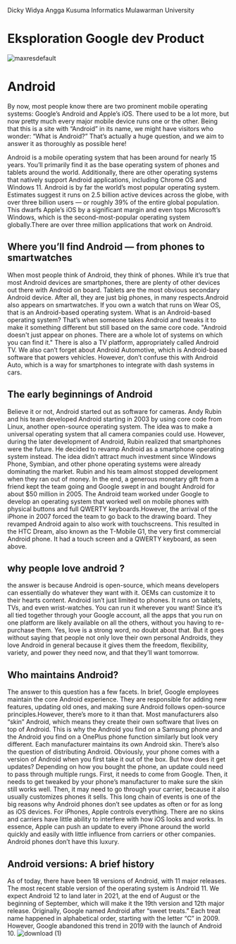 Dicky Widya Angga Kusuma
Informatics
Mulawarman University

# Eksploration Google dev Product
![maxresdefault](https://user-images.githubusercontent.com/54176971/134797656-81ba3098-31f8-4cef-a7c3-23e75b105438.jpg)

# Android
By now, most people know there are two prominent mobile operating systems: Google’s Android and Apple’s iOS. There used to be a lot more, but now pretty much every major mobile device runs one or the other. Being that this is a site with “Android” in its name, we might have visitors who wonder: “What is Android?” That’s actually a huge question, and we aim to answer it as thoroughly as possible here!

Android is a mobile operating system that has been around for nearly 15 years. You’ll primarily find it as the base operating system of phones and tablets around the world. Additionally, there are other operating systems that natively support Android applications, including Chrome OS and Windows 11. Android is by far the world’s most popular operating system. Estimates suggest it runs on 2.5 billion active devices across the globe, with over three billion users — or roughly 39% of the entire global population. This dwarfs Apple’s iOS by a significant margin and even tops Microsoft’s Windows, which is the second-most-popular operating system globally.There are over three million applications that work on Android.

## Where you’ll find Android — from phones to smartwatches
When most people think of Android, they think of phones. While it’s true that most Android devices are smartphones, there are plenty of other devices out there with Android on board. Tablets are the most obvious secondary Android device. After all, they are just big phones, in many respects.Android also appears on smartwatches. If you own a watch that runs on Wear OS, that is an Android-based operating system. What is an Android-based operating system? That’s when someone takes Android and tweaks it to make it something different but still based on the same core code. 
"Android doesn't just appear on phones. There are a whole lot of systems on which you can find it."
There is also a TV platform, appropriately called Android TV. We also can’t forget about Android Automotive, which is Android-based software that powers vehicles. However, don’t confuse this with Android Auto, which is a way for smartphones to integrate with dash systems in cars.

## The early beginnings of Android
Believe it or not, Android started out as software for cameras. Andy Rubin and his team developed Android starting in 2003 by using core code from Linux, another open-source operating system. The idea was to make a universal operating system that all camera companies could use. 
  However, during the later development of Android, Rubin realized that smartphones were the future. He decided to revamp Android as a smartphone operating system instead. The idea didn’t attract much investment since Windows Phone, Symbian, and other phone operating systems were already dominating the market. Rubin and his team almost stopped development when they ran out of money.
  In the end, a generous monetary gift from a friend kept the team going and Google swept in and bought Android for about $50 million in 2005. The Android team worked under Google to develop an operating system that worked well on mobile phones with physical buttons and full QWERTY keyboards.However, the arrival of the iPhone in 2007 forced the team to go back to the drawing board. They revamped Android again to also work with touchscreens. This resulted in the HTC Dream, also known as the T-Mobile G1, the very first commercial Android phone. It had a touch screen and a QWERTY keyboard, as seen above.

## why people love android ? 
the answer is because Android is open-source, which means developers can essentially do whatever they want with it. OEMs can customize it to their hearts content. Android isn’t just limited to phones. It runs on tablets, TVs, and even wrist-watches. You can run it wherever you want! Since it’s all tied together through your Google account, all the apps that you run on one platform are likely available on all the others, without you having to re-purchase them. 
  Yes, love is a strong word, no doubt about that. But it goes without saying that people not only love their own personal Androids, they love Android in general because it gives them the freedom, flexibility, variety, and power they need now, and that they’ll want tomorrow.
  
## Who maintains Android?
The answer to this question has a few facets. In brief, Google employees maintain the core Android experience. They are responsible for adding new features, updating old ones, and making sure Android follows open-source principles.However, there’s more to it than that. Most manufacturers also “skin” Android, which means they create their own software that lives on top of Android. This is why the Android you find on a Samsung phone and the Android you find on a OnePlus phone function similarly but look very different. Each manufacturer maintains its own Android skin.
  There’s also the question of distributing Android. Obviously, your phone comes with a version of Android when you first take it out of the box. But how does it get updates? Depending on how you bought the phone, an update could need to pass through multiple rungs. First, it needs to come from Google. Then, it needs to get tweaked by your phone’s manufacturer to make sure the skin still works well. Then, it may need to go through your carrier, because it also usually customizes phones it sells. This long chain of events is one of the big reasons why Android phones don’t see updates as often or for as long as iOS devices. For iPhones, Apple controls everything. There are no skins and carriers have little ability to interfere with how iOS looks and works. In essence, Apple can push an update to every iPhone around the world quickly and easily with little influence from carriers or other companies. Android phones don’t have this luxury.
  
 ## Android versions: A brief history
 As of today, there have been 18 versions of Android, with 11 major releases. The most recent stable version of the operating system is Android 11. We expect Android 12 to land later in 2021, at the end of August or the beginning of September, which will make it the 19th version and 12th major release.
  Originally, Google named Android after “sweet treats.” Each treat name happened in alphabetical order, starting with the letter “C” in 2009. However, Google abandoned this trend in 2019 with the launch of Android 10.
![download (1)](https://user-images.githubusercontent.com/54176971/134797659-02769690-ded6-4636-a8ac-3023d834047f.png)
